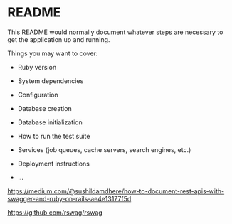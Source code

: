 # README

This README would normally document whatever steps are necessary to get the
application up and running.

Things you may want to cover:

* Ruby version

* System dependencies

* Configuration

* Database creation

* Database initialization

* How to run the test suite

* Services (job queues, cache servers, search engines, etc.)

* Deployment instructions

* ...


https://medium.com/@sushildamdhere/how-to-document-rest-apis-with-swagger-and-ruby-on-rails-ae4e13177f5d

https://github.com/rswag/rswag
